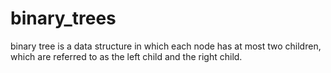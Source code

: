 # binary_trees
binary tree is a data structure in which each node has at most two children, which are referred to as the left child and the right child.
